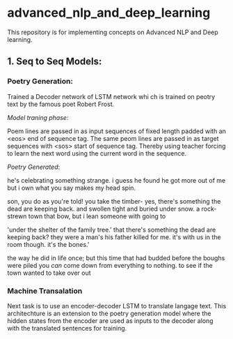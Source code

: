 # advanced_nlp_and_deep_learning

This repository is for implementing concepts on Advanced NLP and Deep learning.


## 1. Seq to Seq Models:

### Poetry Generation:

Trained a Decoder network of LSTM network whi ch is trained on peotry text by the famous poet Robert Frost.

*Model traning phase*:

Poem lines are passed in as input sequences of fixed length padded with an \<eos\> end of sequence tag. The same peom lines are passed in as target sequences with \<sos\> start of sequence tag.
Thereby using teacher forcing to learn the next word using the current word in the sequence.  

*Poetry Generated*:

he's celebrating something strange.
i guess he found he got more out of me
but i own what you say makes my head spin.

son, you do as you're told! you take the timber-
yes, there's something the dead are keeping back.
and swollen tight and buried under snow.
a rock-strewn town that bow, but i lean someone with going to

'under the shelter of the family tree.'
that there's something the dead are keeping back?
they were a man's his father killed for me.
it's with us in the room though. it's the bones.'

the way he did in life once; but this time
that had budded before the boughs were piled
you _can_ come down from everything to nothing.
to see if the town wanted to take over out

### Machine Transalation

Next task is to use an encoder-decoder LSTM to translate langage text. This architechture is an extension to the poetry generation model where the hidden states from the encoder are used as inputs to the decoder along with the translated sentences for training.
